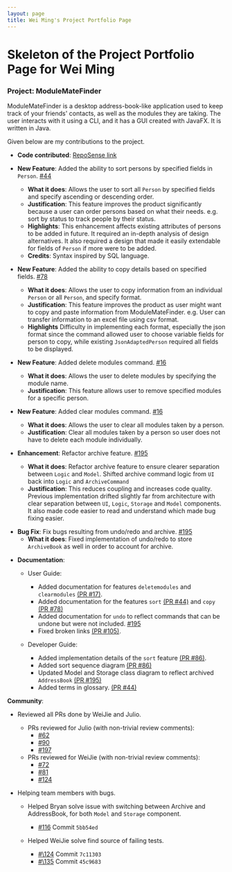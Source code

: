 ```yaml
---
layout: page
title: Wei Ming's Project Portfolio Page
---
```

# Skeleton of the Project Portfolio Page for Wei Ming

### Project: ModuleMateFinder

ModuleMateFinder is a desktop address-book-like application used to keep track of your friends' contacts, as well as the modules they are taking. The user interacts with it using a CLI, and it has a GUI created with JavaFX. It is written in Java.

Given below are my contributions to the project.

* **Code contributed**: [RepoSense link](https://nus-cs2103-ay2122s2.github.io/tp-dashboard/?search=&sort=groupTitle&sortWithin=title&timeframe=commit&mergegroup=&groupSelect=groupByRepos&breakdown=true&checkedFileTypes=docs~functional-code~test-code~other&since=2022-02-18&tabOpen=true&tabType=authorship&tabAuthor=lawwm&tabRepo=AY2122S2-CS2103T-T13-4%2Ftp%5Bmaster%5D&authorshipIsMergeGroup=false&authorshipFileTypes=docs~functional-code~test-code&authorshipIsBinaryFileTypeChecked=false)


* **New Feature**: Added the ability to sort persons by specified fields in `Person`. [#44](https://github.com/AY2122S2-CS2103T-T13-4/tp/pull/44)
  - **What it does**: Allows the user to sort all `Person` by specified fields and specify ascending or descending order.
  - **Justification**: This feature improves the product significantly because a user can order persons based on what their needs. e.g. sort by status to track people by their status.
  - **Highlights**: This enhancement affects existing attributes of persons to be added in future. It required an in-depth analysis of design alternatives. It also required a design that made it easily extendable for fields of `Person` if more were to be added.
  - **Credits**: Syntax inspired by SQL language. 

* **New Feature**: Added the ability to copy details based on specified fields. [#78](https://github.com/AY2122S2-CS2103T-T13-4/tp/pull/78)
  - **What it does**: Allows the user to copy information from an individual `Person` or all `Person`, and specify format.
  - **Justification**: This feature improves the product as user might want to copy and paste information from ModuleMateFinder. 
    e.g. User can transfer information to an excel file using csv format.
  - **Highlights** Difficulty in implementing each format, especially the json format since the command 
  allowed user to choose variable fields for person to copy, while existing `JsonAdaptedPerson` required all fields to be displayed.
  

* **New Feature**: Added delete modules command. [#16](https://github.com/AY2122S2-CS2103T-T13-4/tp/pull/16)
  - **What it does**: Allows the user to delete modules by specifying the module name.
  - **Justification**: This feature allows user to remove specified modules for a specific person.


* **New Feature**: Added clear modules command. [#16](https://github.com/AY2122S2-CS2103T-T13-4/tp/pull/16)
  - **What it does**: Allows the user to clear all modules taken by a person.
  - **Justification**: Clear all modules taken by a person so user does not have to delete each module individually. 
  

* **Enhancement**: Refactor archive feature. [\#195](https://github.com/AY2122S2-CS2103T-T13-4/tp/pull/195)
  - **What it does**: Refactor archive feature to ensure clearer separation between `Logic` and `Model`. Shifted archive command logic from `UI` back into `Logic` and `ArchiveCommand` 
  - **Justification**: This reduces coupling and increases code quality. Previous implementation drifted slightly far from architecture with clear separation between `UI`, `Logic`, `Storage` and `Model` components.
  It also made code easier to read and understand which made bug fixing easier.

- **Bug Fix**: Fix bugs resulting from undo/redo and archive. [\#195](https://github.com/AY2122S2-CS2103T-T13-4/tp/pull/195)
  - **What it does**: Fixed implementation of undo/redo to store `ArchiveBook` as well in order to account for archive.

  

* **Documentation**:
  - User Guide:
    - Added documentation for features `deletemodules` and `clearmodules` [(PR #17)](https://github.com/AY2122S2-CS2103T-T13-4/tp/pull/17).
    - Added documentation for the features `sort` [(PR #44)](https://github.com/AY2122S2-CS2103T-T13-4/tp/pull/44) and `copy` [(PR #78)](https://github.com/AY2122S2-CS2103T-T13-4/tp/pull/78)
    - Added documentation for `undo` to reflect commands that can be undone but were not included. [\#195](https://github.com/AY2122S2-CS2103T-T13-4/tp/pull/195)
    - Fixed broken links [(PR #105)](https://github.com/AY2122S2-CS2103T-T13-4/tp/pull/105). 

  - Developer Guide:
    - Added implementation details of the `sort` feature [(PR #86)](https://github.com/AY2122S2-CS2103T-T13-4/tp/pull/86).
    - Added sort sequence diagram [(PR #86)](https://github.com/AY2122S2-CS2103T-T13-4/tp/pull/86)
    - Updated Model and Storage class diagram to reflect archived `AddressBook` [(PR #195)](https://github.com/AY2122S2-CS2103T-T13-4/tp/pull/195)
    - Added terms in glossary. [(PR #44)](https://github.com/AY2122S2-CS2103T-T13-4/tp/pull/44)


**Community**:
- Reviewed all PRs done by WeiJie and Julio.
  - PRs reviewed for Julio (with non-trivial review comments): 
    - [\#62](https://github.com/AY2122S2-CS2103T-T13-4/tp/pull/62) 
    - [\#90](https://github.com/AY2122S2-CS2103T-T13-4/tp/pull/90) 
    - [\#197](https://github.com/AY2122S2-CS2103T-T13-4/tp/pull/197) 
  - PRs reviewed for WeiJie (with non-trivial review comments): 
    - [\#72](https://github.com/AY2122S2-CS2103T-T13-4/tp/pull/72) 
    - [\#81](https://github.com/AY2122S2-CS2103T-T13-4/tp/pull/81)
    - [\#124](https://github.com/AY2122S2-CS2103T-T13-4/tp/pull/124)


- Helping team members with bugs.
  - Helped Bryan solve issue with switching between Archive and AddressBook, for both `Model` and `Storage` component.
    - [\#116](https://github.com/AY2122S2-CS2103T-T13-4/tp/pull/116) Commit `5bb54ed`
    
  - Helped WeiJie solve find source of failing tests.
    - [#\124](https://github.com/AY2122S2-CS2103T-T13-4/tp/pull/124) Commit `7c11303`
    - [#\135](https://github.com/AY2122S2-CS2103T-T13-4/tp/pull/135) Commit `45c9683`

    
  
